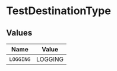 # TestDestinationType


## Values

| Name      | Value     |
| --------- | --------- |
| `LOGGING` | LOGGING   |